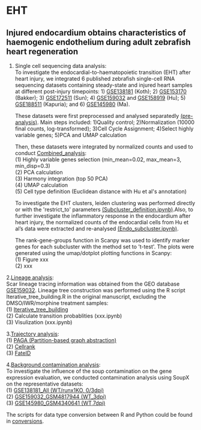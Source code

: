 # EHT
## Injured endocardium obtains characteristics of haemogenic endothelium during adult zebrafish heart regeneration  
  1. Single cell sequencing data analysis:  
     To investigate the endocardial-to-haematopoietic transition (EHT) after heart injury, we integrated 6 published zebrafish single-cell RNA sequencing datasets containing steady-state and injured heart samples at different post-injury timepoints: 1) [GSE138181](https://www.ncbi.nlm.nih.gov/geo/query/acc.cgi?acc=GSE138181) (Koth); 2) [GSE153170](https://www.ncbi.nlm.nih.gov/geo/query/acc.cgi?acc=GSE153170) (Bakker); 3) [GSE172511](https://www.ncbi.nlm.nih.gov/geo/query/acc.cgi?acc=GSE172511) (Sun); 4) [GSE159032](https://www.ncbi.nlm.nih.gov/geo/query/acc.cgi?acc=GSE159032) and [GSE158919](https://www.ncbi.nlm.nih.gov/geo/query/acc.cgi?acc=GSE158919) (Hu); 5) [GSE188511](https://www.ncbi.nlm.nih.gov/geo/query/acc.cgi?acc=GSE188511) (Kapuria); and 6) [GSE145980](https://www.ncbi.nlm.nih.gov/geo/query/acc.cgi?acc=GSE145980) (Ma).
     
     These datasets were first preprocessed and analysed separatedly [(pre-analysis)](./preanalysis). Main steps included: 1)Quality control; 2)Normalization (10000 final counts, log-transformed); 3)Cell Cycle Assignment; 4)Select highly variable genes; 5)PCA and UMAP calculation
     
     Then, these datasets were integrated by normalized counts and used to conduct [Combined_analysis](Combined_analysis.ipynb):    
  (1) Highly variable genes selection (min_mean=0.02, max_mean=3, min_disp=0.3)  
  (2) PCA calculation  
  (3) Harmony integration (top 50 PCA)  
  (4) UMAP calculation  
  (5) Cell type definition (Euclidean distance with Hu et al's annotation)

      To investigate the EHT clusters, leiden clustering was performed directly or with the 'restrict_to' parameters [(Subcluster_definition.ipynb)](Subcluster_definition.ipynb).Also, to further investigate the inflammatory response in the endocardium after heart injury, the normalized counts of the endocardial cells from Hu et al’s data were extracted and re-analysed [(Endo_subcluster.ipynb)](Endo_subcluster.ipynb).  
  
      The rank-gene-groups function in Scanpy was used to identify marker genes for each subcluster with the method set to ’t-test'. The plots were generated using the umap/dotplot plotting functions in Scanpy:  
  (1) Figure xxx  
  (2) xxx  

2.[Lineage analysis](./lineage):  
Scar lineage tracing information was obtained from the GEO database [GSE159032](https://www.ncbi.nlm.nih.gov/geo/query/acc.cgi?acc=GSE159032). Lineage tree construction was performed using the R script Iterative_tree_building.R in the original manuscript, excluding the DMSO/IWR/morphine treatment samples:  
(1) [Iterative_tree_building](./lineage/Iterative_tree_building.ipynb)  
(2) Calculate transition probablities (xxx.ipynb)  
(3) Visulization (xxx.ipynb)  

3.[Trajectory analysis](./trajectory):  
(1) [PAGA (Partition-based graph abstraction)](./trajectory/EHT_PAGA.ipynb)  
(2) [Cellrank](./trajectory/EHT_Cellrank.ipynb)  
(3) [FateID](./trajectory/EHT_FateID_analysis.ipynb)  

4.[Background contamination analysis](./SoupX):  
To investigate the influence of the soup contamination on the gene expression evaluation, we conducted contamination analysis using SoupX on the representative datasets:  
(1) [GSE138181_All (WT/runx1KO, 0/3dpi)](./SoupX/SoupX-Koth-All.ipynb)  
(2) [GSE159032_GSM4817944 (WT_3dpi)](./SoupX/SoupX-Hu-WT-3dpi.ipynb)  
(3) [GSE145980_GSM4340641 (WT,7dpi)](./SoupX/SoupX-Ma-WT-7dpi-1)  

The scripts for data type conversion between R and Python could be found in [conversions](./conversions).

